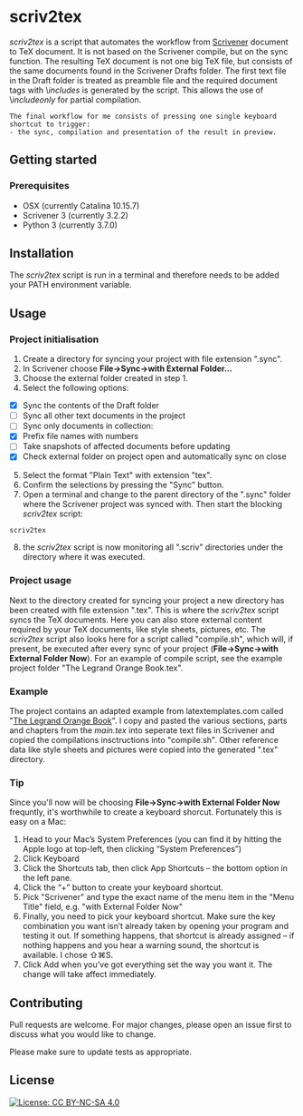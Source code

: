 # scriv2tex
*scriv2tex* is a script that automates the workflow from [Scrivener](https://www.literatureandlatte.com) document to TeX document. It is not based on the Scrivener compile, but on the sync function. The resulting TeX document is not one big TeX file, but consists of the same documents found in the Scrivener Drafts folder. The first text file in the Draft folder is treated as preamble file and the required document tags with \\*includes* is generated by the script. This allows the use of \\*includeonly* for partial compilation.
```
The final workflow for me consists of pressing one single keyboard shortcut to trigger:
- the sync, compilation and presentation of the result in preview.
```
## Getting started

### Prerequisites
- OSX (currently Catalina 10.15.7)
- Scrivener 3 (currently 3.2.2)
- Python 3 (currently 3.7.0)

## Installation

The *scriv2tex* script is run in a terminal and therefore needs to be added your PATH environment variable.

## Usage
### Project initialisation
1. Create a directory for syncing your project with file extension ".sync".
2. In Scrivener choose **File->Sync->with External Folder...**
3. Choose the external folder created in step 1.
4. Select the following options:
- [x] Sync the contents of the Draft folder
- [ ] Sync all other text documents in the project
- [ ] Sync only documents in collection:
- [x] Prefix file names with numbers
- [ ] Take snapshots of affected documents before updating
- [x] Check external folder on project open and automatically sync on close
5. Select the format "Plain Text" with extension "tex".
6. Confirm the selections by pressing the "Sync" button.
7. Open a terminal and change to the parent directory of the ".sync" folder where the Scrivener project was synced with. Then start the blocking *scriv2tex* script:
```bash
scriv2tex
```
8. the *scriv2tex* script is now monitoring all ".scriv" directories under the directory where it was executed.

### Project usage
Next to the directory created for syncing your project a new directory has been created with file extension ".tex". This is where the *scriv2tex* script syncs the TeX documents. Here you can also store external content required by your TeX documents, like style sheets, pictures, etc.
The *scriv2tex* script also looks here for a script called "compile.sh", which will, if present, be executed after every sync of your project (**File->Sync->with External Folder Now**). For an example of compile script, see the example project folder "The Legrand Orange Book.tex".

### Example
The project contains an adapted example from latextemplates.com called "[The Legrand Orange Book](https://www.latextemplates.com/template/the-legrand-orange-book)".
I copy and pasted the various sections, parts and chapters from the *main.tex* into seperate text files in Scrivener and copied the compilations insctructions into "compile.sh". Other reference data like style sheets and pictures were copied into the generated ".tex" directory.

### Tip
Since you'll now will be choosing **File->Sync->with External Folder Now** frequntly, it's worthwhile to create a keyboard shorcut. Fortunately this is easy on a Mac:
1. Head to your Mac’s System Preferences (you can find it by hitting the Apple logo at top-left, then clicking “System Preferences”)
2. Click Keyboard
3. Click the Shortcuts tab, then click App Shortcuts – the bottom option in the left pane.
4. Click the “+” button to create your keyboard shortcut.
5. Pick "Scrivener" and type the exact name of the menu item in the "Menu Title" field, e.g. "with External Folder Now"
6. Finally, you need to pick your keyboard shortcut. Make sure the key combination you want isn’t already taken by opening your program and testing it out. If something happens, that shortcut is already assigned – if nothing happens and you hear a warning sound, the shortcut is available. I chose ⇧⌘S.
7. Click Add when you’ve got everything set the way you want it. The change will take affect immediately.

## Contributing
Pull requests are welcome. For major changes, please open an issue first to discuss what you would like to change.

Please make sure to update tests as appropriate.

## License
[![License: CC BY-NC-SA 4.0](https://img.shields.io/badge/License-CC%20BY--NC--SA%204.0-lightgrey.svg)](https://creativecommons.org/licenses/by-nc-sa/4.0/)

